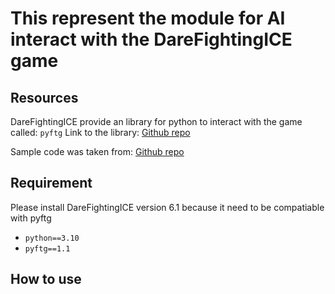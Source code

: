 # This represent the module for AI interact with the DareFightingICE game

## Resources

DareFightingICE provide an library for python to interact with the game called: `pyftg`
Link to the library: [Github repo](https://github.com/TeamFightingICE/pyftg)

Sample code was taken from: [Github repo](https://github.com/TeamFightingICE/PythonAISamples)

## Requirement

Please install DareFightingICE version 6.1 because it need to be compatiable with pyftg

- `python==3.10`
- `pyftg==1.1`
  

## How to use